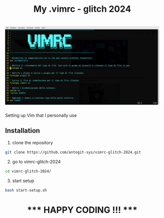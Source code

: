<h1 align = "center"> My .vimrc - glitch 2024</h1>
<h1 align = "center">
    <img src='img/vimrc-img.png'/>
</h1>

Setting up Vim that I personally use

## Installation
1. clone the repository
 
```bash
git clone https://github.com/antogit-sys/vimrc-glitch-2024.git
```

2. go to vimrc-glitch-2024
 
```bash
cd vimrc-glitch-2024/
```

3. start setup
```bash
bash start-setup.sh
```

<h1 align="center"> *** HAPPY CODING !!! ***</h1>
